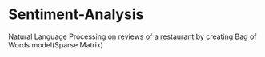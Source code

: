 # Sentiment-Analysis
Natural Language Processing on reviews of a restaurant by creating Bag of Words model(Sparse Matrix)
